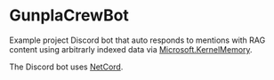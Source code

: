 # GunplaCrewBot

Example project Discord bot that auto responds to mentions with RAG content using arbitrarly indexed data via [Microsoft.KernelMemory](https://github.com/microsoft/kernel-memory).

The Discord bot uses [NetCord](https://github.com/NetCordDev/NetCord).

